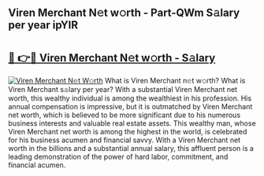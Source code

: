 ## Viren Merchant N𝚎t w𝚘rth - Part-QWm S𝚊lary per year ipYIR

# <h2><a href="http://gc4cf4z.nevu.top/?p=Viren+Merchant">🔗 👉🔴 Viren Merchant N𝚎t w𝚘rth - S𝚊lary</a></h2>

[![Viren Merchant N𝚎t W𝚘rth](https://i.imgur.com/Oavwk0R.jpeg)](http://gc4cf4z.nevu.top/?p=Viren+Merchant)
What is Viren Merchant n𝚎t w𝚘rth? What is Viren Merchant s𝚊lary per year?
With a substantial Viren Merchant net worth, this wealthy individual is among the wealthiest in his profession. His annual compensation is impressive, but it is outmatched by Viren Merchant net worth, which is believed to be more significant due to his numerous business interests and valuable real estate assets. This wealthy man, whose Viren Merchant net worth is among the highest in the world, is celebrated for his business acumen and financial savvy. With a Viren Merchant net worth in the billions and a substantial annual salary, this affluent person is a leading demonstration of the power of hard labor, commitment, and financial acumen.
